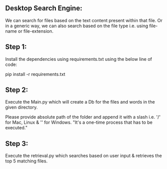 ## Desktop Search Engine:

We can search for files based on the text content present within that file.
Or in a generic way, we can also search based on the file type i.e. using file-name or file-extension.

## Step 1:

Install the dependencies using requirements.txt using the below line of code:

pip install -r requirements.txt

## Step 2:

Execute the Main.py which will create a Db for the files and words in the given directory.

Please provide absolute path of the folder and append it with a slash i.e. '/' for Mac, Linux & '\' for Windows.
"It's a one-time process that has to be executed."

## Step 3:

Execute the retrieval.py which searches based on user input & retrieves the top 5 matching files.
